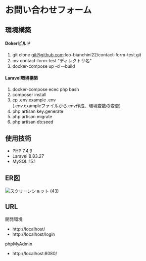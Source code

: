 # お問い合わせフォーム
## 環境構築
#### Dokerビルド  
  
1. git clone git@github.com:leo-bianchini22/contact-form-test.git  
2. mv contact-form-test "ディレクトリ名"  
3. docker-compose up -d --build  

#### Laravel環境構築　　

1. docker-compose ecec php bash  
2. composer install  
3. cp .env.example .env  
 (.env.exampleファイルから.env作成、環境変数の変更)
4. php artisan key:generate
5. php artisan migrate
6. php artisan db:seed

## 使用技術  
* PHP 7.4.9  
* Laravel 8.83.27
* MySQL 15.1

## ER図　　
![スクリーンショット (43)](https://github.com/leo-bianchini22/contact-form-test/assets/149698762/2bbef3e3-d6d8-4c28-869b-d3551df18460)

## URL  
開発環境
* http://localhost/
* http://localhost/login

phpMyAdmin
* http://localhost:8080/
